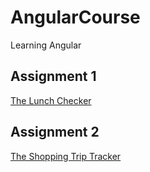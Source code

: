# AngularCourse
Learning Angular

## Assignment 1
[The Lunch Checker](https://oldwarthog.github.io/AngularCourse/assignment1/src/index.html)

## Assignment 2
[The Shopping Trip Tracker](https://oldwarthog.github.io/AngularCourse/assignment2/index.html)
